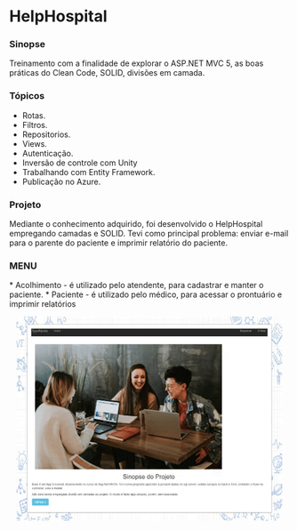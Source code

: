 # HelpHospital

### Sinopse ###
<p> 
  Treinamento com a finalidade de explorar o ASP.NET MVC 5, as boas práticas do Clean Code, SOLID, divisões em camada.
</p>

### Tópicos ###

* Rotas.
* Filtros.
* Repositorios.
* Views.
* Autenticação.
* Inversão de controle com Unity
* Trabalhando com Entity Framework.
* Publicação no Azure.


### Projeto ###

<p> 
Mediante o conhecimento adquirido, foi desenvolvido o HelpHospital empregando camadas e SOLID. Tevi como principal problema: 
enviar e-mail para o parente do paciente e imprimir relatório do paciente.
</p> 

### MENU ###

<p> 
* Acolhimento - é utilizado pelo atendente, para cadastrar e manter o paciente.
* Paciente - é utilizado pelo médico, para acessar o prontuário e imprimir relatórios
</p> 


<p align="center">
  <img src="https://github.com/Jeffconexion/SysAluno/blob/main/sysProject.gif" />
</p>
